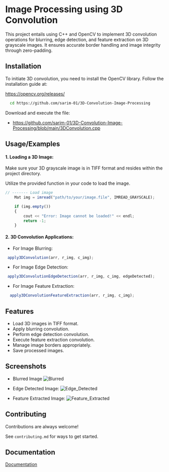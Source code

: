 
# Image Processing using 3D Convolution

This project entails using C++ and OpenCV to implement 3D convolution operations for blurring, edge detection, and feature extraction on 3D grayscale images. It ensures accurate border handling and image integrity through zero-padding.


## Installation

To initiate 3D convolution, you need to install the OpenCV library. Follow the installation guide at:

https://opencv.org/releases/

```bash
  cd https://github.com/sarim-01/3D-Convolution-Image-Processing
```
    
Download and execute the file:

- https://github.com/sarim-01/3D-Convolution-Image-Processing/blob/main/3DConvolution.cpp
## Usage/Examples

  #### 1.  Loading  a 3D Image:
  Make sure your 3D grayscale image is in TIFF format and resides within the project directory.

Utilize the provided function in your code to load the image.

```javascript
// ------- Load image
    Mat img = imread("path/to/your/image.file", IMREAD_GRAYSCALE);

    if (img.empty())
    {
        cout << "Error: Image cannot be loaded!" << endl;
        return -1;
    }
```


  #### 2.  3D Convolution Applications:
- For Image Blurring:

```javascript
 apply3DConvolution(arr, r_img, c_img);   
```


- For Image Edge Detection:

```javascript
 apply3DConvolutionEdgeDetection(arr, r_img, c_img, edgeDetected);
```


- For Image Feature Extraction:

```javascript
  apply3DConvolutionFeatureExtraction(arr, r_img, c_img);
```
## Features

- Load 3D images in TIFF format.
- Apply blurring convolution.
- Perform edge detection convolution.
- Execute feature extraction convolution.
- Manage image borders appropriately.
- Save processed images.


## Screenshots

- Blurred Image
![Blurred](https://github.com/sarim-01/3D-Convolution-Image-Processing/assets/174796399/ee098a01-9c1a-4710-aba4-62336b637a2f)



- Edge Detected Image:
![Edge_Detected](https://github.com/sarim-01/3D-Convolution-Image-Processing/assets/174796399/86804a4d-9a5b-4208-8a9f-704490a57953)



- Feature Extracted Image:
![Feature_Extracted](https://github.com/sarim-01/3D-Convolution-Image-Processing/assets/174796399/43c550f4-dff8-47bb-826a-f8407813ede3)

## Contributing

Contributions are always welcome!

See `contributing.md` for ways to get started.



## Documentation

[Documentation](https://docs.opencv.org/4.x/index.html)

